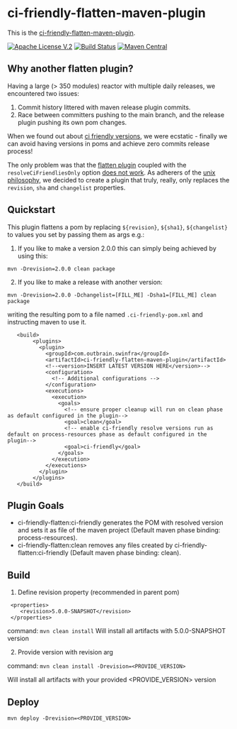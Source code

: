 # ci-friendly-flatten-maven-plugin 

This is the [ci-friendly-flatten-maven-plugin](https://github.com/outbrain/ci-friendly-flatten-maven-plugin).

[![Apache License V.2](https://img.shields.io/badge/license-Apache%20V.2-blue.svg)](https://github.com/outbrain/ci-friendly-plugin/blob/master/LICENSE) 
[![Build Status](https://travis-ci.org/outbrain/ci-friendly-flatten-maven-plugin.svg?branch=main)](https://travis-ci.org/github/outbrain/ci-friendly-flatten-maven-plugin)
[![Maven Central](https://img.shields.io/maven-central/v/com.outbrain.swinfra/ci-friendly-flatten-maven-plugin.svg?label=Maven%20Central)](http://search.maven.org/#search%7Cga%7C1%7Cci-friendly-flatten-maven-plugin)

## Why another flatten plugin?
Having a large (> 350 modules) reactor with multiple daily releases,
we encountered two issues:
1) Commit history littered with maven release plugin commits.
2) Race between committers pushing to the main branch, and the release plugin pushing its own pom changes.

When we found out about [ci friendly versions](https://maven.apache.org/maven-ci-friendly.html), we were ecstatic - finally we can avoid having
versions in poms and achieve zero commits release process!

The only problem was that the [flatten plugin](https://www.mojohaus.org/flatten-maven-plugin) coupled with the `resolveCiFriendliesOnly`
option [does not work](https://github.com/mojohaus/flatten-maven-plugin/issues/51#issuecomment-566069689).
As adherers of the [unix philosophy](https://en.wikipedia.org/wiki/Unix_philosophy#:~:text=The%20Unix%20philosophy%20emphasizes%20building,as%20opposed%20to%20monolithic%20design.),
we decided to create a plugin that truly, really, only replaces the `revision`, `sha` and `changelist` properties. 

## Quickstart
This plugin flattens a pom by replacing `${revision}`, `${sha1}`, `${changelist}` to 
 values you set by passing them as args e.g.:
 
 1. If you like to make a version 2.0.0 this can simply being achieved by using this:
 
 ```mvn -Drevision=2.0.0 clean package```
 
 2. If you like to make a release with another version:
 
 ```mvn -Drevision=2.0.0 -Dchangelist=[FILL_ME] -Dsha1=[FILL_ME] clean package```
   
 writing the resulting pom to a file named `.ci-friendly-pom.xml` and instructing maven to use it.
```
   <build>
        <plugins>
          <plugin>
            <groupId>com.outbrain.swinfra</groupId>
            <artifactId>ci-friendly-flatten-maven-plugin</artifactId>
            <!--<version>INSERT LATEST VERSION HERE</version>-->
            <configuration>
              <!-- Additional configurations -->
            </configuration>
            <executions>
              <execution>
                <goals>
                  <!-- ensure proper cleanup will run on clean phase as default configured in the plugin-->
                  <goal>clean</goal>
                  <!-- enable ci-friendly resolve versions run as default on process-resources phase as default configured in the plugin-->
                  <goal>ci-friendly</goal>
                </goals>
              </execution>
            </executions>
          </plugin>
        </plugins>
   </build>
```
## Plugin Goals
 - ci-friendly-flatten:ci-friendly generates the POM with resolved version and sets it as file of the maven project (Default maven phase binding: process-resources).
 - ci-friendly-flatten:clean removes any files created by ci-friendly-flatten:ci-friendly (Default maven phase binding: clean).

## Build

1. Define revision property (recommended in parent pom) 

```
 <properties>
    <revision>5.0.0-SNAPSHOT</revision>
 </properties>
```

command: ``` mvn clean install ```
Will install all artifacts with 5.0.0-SNAPSHOT version

2. Provide version with revision arg

command: ```mvn clean install -Drevision=<PROVIDE_VERSION> ```

Will install all artifacts with your provided <PROVIDE_VERSION> version

## Deploy

```mvn deploy -Drevision=<PROVIDE_VERSION> ```

